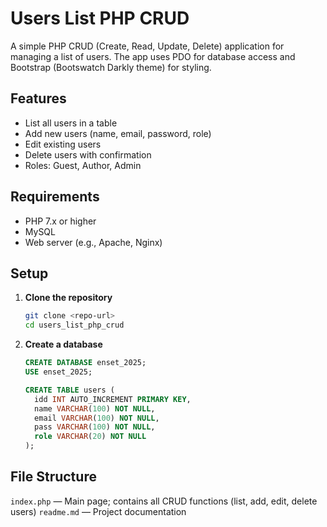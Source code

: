# Users List PHP CRUD

A simple PHP CRUD (Create, Read, Update, Delete) application for managing a list of users. The app uses PDO for database access and Bootstrap (Bootswatch Darkly theme) for styling.

## Features

- List all users in a table
- Add new users (name, email, password, role)
- Edit existing users
- Delete users with confirmation
- Roles: Guest, Author, Admin

## Requirements

- PHP 7.x or higher
- MySQL
- Web server (e.g., Apache, Nginx)

## Setup

1. **Clone the repository**
   ```sh
   git clone <repo-url>
   cd users_list_php_crud
   ```
2. **Create a database**

   ```sql
   CREATE DATABASE enset_2025;
   USE enset_2025;

   CREATE TABLE users (
     idd INT AUTO_INCREMENT PRIMARY KEY,
     name VARCHAR(100) NOT NULL,
     email VARCHAR(100) NOT NULL,
     pass VARCHAR(100) NOT NULL,
     role VARCHAR(20) NOT NULL
   );
   ```

## File Structure

`index.php` — Main page; contains all CRUD functions (list, add, edit, delete users)
`readme.md` — Project documentation
